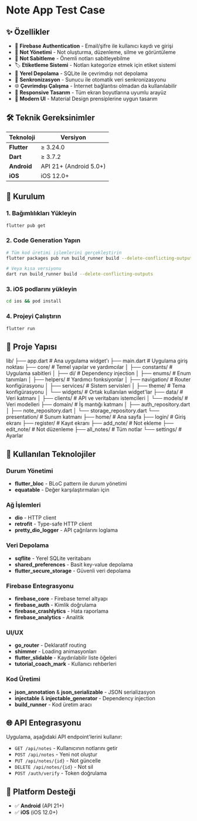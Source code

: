 # Note App Test Case

## ✨ Özellikler

- 🔐 **Firebase Authentication** - Email/şifre ile kullanıcı kaydı ve girişi
- 📝 **Not Yönetimi** - Not oluşturma, düzenleme, silme ve görüntüleme
- 📌 **Not Sabitleme** - Önemli notları sabitleyebilme
- 🏷️ **Etiketleme Sistemi** - Notları kategorize etmek için etiket sistemi
- 💾 **Yerel Depolama** - SQLite ile çevrimdışı not depolama
- 🔄 **Senkronizasyon** - Sunucu ile otomatik veri senkronizasyonu
- 🌐 **Çevrimdışı Çalışma** - İnternet bağlantısı olmadan da kullanılabilir
- 📱 **Responsive Tasarım** - Tüm ekran boyutlarına uyumlu arayüz
- 🎨 **Modern UI** - Material Design prensiplerine uygun tasarım

## 🛠️ Teknik Gereksinimler

| Teknoloji | Versiyon |
|-----------|----------|
| **Flutter** | ≥ 3.24.0 |
| **Dart** | ≥ 3.7.2 |
| **Android** | API 21+ (Android 5.0+) |
| **iOS** | iOS 12.0+ |

## 🚀 Kurulum

### 1. Bağımlılıkları Yükleyin
```bash
flutter pub get
```

### 2. Code Generation Yapın
```bash
# Tüm kod üretimi işlemlerini gerçekleştirin
flutter packages pub run build_runner build --delete-conflicting-outputs

# Veya kısa versiyonu
dart run build_runner build --delete-conflicting-outputs
```

### 3. iOS podlarını yükleyin
```bash
cd ios && pod install
```

### 4. Projeyi Çalıştırın
```bash
flutter run
```

## 📁 Proje Yapısı
lib/
├── app.dart # Ana uygulama widget'ı
├── main.dart # Uygulama giriş noktası
├── core/ # Temel yapılar ve yardımcılar
│ ├── constants/ # Uygulama sabitleri
│ ├── di/ # Dependency injection
│ ├── enums/ # Enum tanımları
│ ├── helpers/ # Yardımcı fonksiyonlar
│ ├── navigation/ # Router konfigürasyonu
│ ├── services/ # Sistem servisleri
│ ├── theme/ # Tema konfigürasyonu
│ └── widgets/ # Ortak kullanılan widget'lar
├── data/ # Veri katmanı
│ ├── clients/ # API ve veritabanı istemcileri
│ └── models/ # Veri modelleri
├── domain/ # İş mantığı katmanı
│ ├── auth_repository.dart
│ ├── note_repository.dart
│ └── storage_repository.dart
└── presentation/ # Sunum katmanı
├── home/ # Ana sayfa
├── login/ # Giriş ekranı
├── register/ # Kayıt ekranı
├── add_note/ # Not ekleme
├── edit_note/ # Not düzenleme
├── all_notes/ # Tüm notlar
└── settings/ # Ayarlar



## 🔧 Kullanılan Teknolojiler

### Durum Yönetimi
- **flutter_bloc** - BLoC pattern ile durum yönetimi
- **equatable** - Değer karşılaştırmaları için

### Ağ İşlemleri
- **dio** - HTTP client
- **retrofit** - Type-safe HTTP client
- **pretty_dio_logger** - API çağrılarını loglama

### Veri Depolama
- **sqflite** - Yerel SQLite veritabanı
- **shared_preferences** - Basit key-value depolama
- **flutter_secure_storage** - Güvenli veri depolama

### Firebase Entegrasyonu
- **firebase_core** - Firebase temel altyapı
- **firebase_auth** - Kimlik doğrulama
- **firebase_crashlytics** - Hata raporlama
- **firebase_analytics** - Analitik

### UI/UX
- **go_router** - Deklaratif routing
- **shimmer** - Loading animasyonları
- **flutter_slidable** - Kaydırılabilir liste öğeleri
- **tutorial_coach_mark** - Kullanıcı rehberleri

### Kod Üretimi
- **json_annotation** & **json_serializable** - JSON serializasyon
- **injectable** & **injectable_generator** - Dependency injection
- **build_runner** - Kod üretim aracı

## 🌐 API Entegrasyonu

Uygulama, aşağıdaki API endpoint'lerini kullanır:

- `GET /api/notes` - Kullanıcının notlarını getir
- `POST /api/notes` - Yeni not oluştur
- `PUT /api/notes/{id}` - Not güncelle
- `DELETE /api/notes/{id}` - Not sil
- `POST /auth/verify` - Token doğrulama

## 📱 Platform Desteği

- ✅ **Android** (API 21+)
- ✅ **iOS** (iOS 12.0+)
